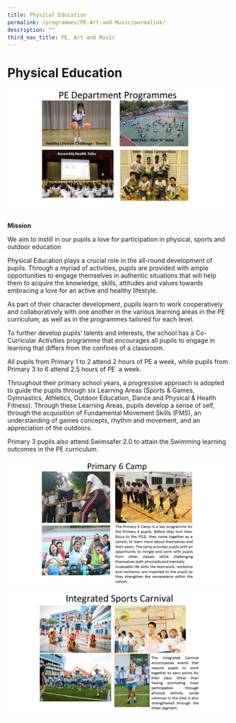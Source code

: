 ```yaml
---
title: Physical Education
permalink: /programmes/PE-Art-and-Music/permalink/
description: ""
third_nav_title: PE, Art and Music
---
```

Physical Education
==================

![](/images/PE%20Department%20Programmes.jpg)

**Mission**

  

We aim to instill in our pupils a love for participation in physical, sports and outdoor education 

  

  

Physical Education plays a crucial role in the all-round development of pupils. Through a myriad of activities, pupils are provided with ample opportunities to engage themselves in authentic situations that will help them to acquire the knowledge, skills, attitudes and values towards embracing a love for an active and healthy lifestyle.

  

As part of their character development, pupils learn to work cooperatively and collaboratively with one another in the various learning areas in the PE curriculum, as well as in the programmes tailored for each level.

  

To further develop pupils’ talents and interests, the school has a Co-Curricular Activities programme that encourages all pupils to engage in learning that differs from the confines of a classroom.

  

  

All pupils from Primary 1 to 2 attend 2 hours of PE a week, while pupils from Primary 3 to 6 attend 2.5 hours of PE  a week.  

  

Throughout their primary school years, a progressive approach is adopted to guide the pupils through six Learning Areas (Sports & Games, Gymnastics, Athletics, Outdoor Education, Dance and Physical & Health Fitness). Through these Learning Areas, pupils develop a sense of self, through the acquisition of Fundamental Movement Skills (FMS), an understanding of games concepts, rhythm and movement, and an appreciation of the outdoors.

  

Primary 3 pupils also attend Swimsafer 2.0 to attain the Swimming learning outcomes in the PE curriculum.

![](/images/Primary%206%20Camp.jpg)


![](/images/Integrated%20Sports%20Carnival.jpg)